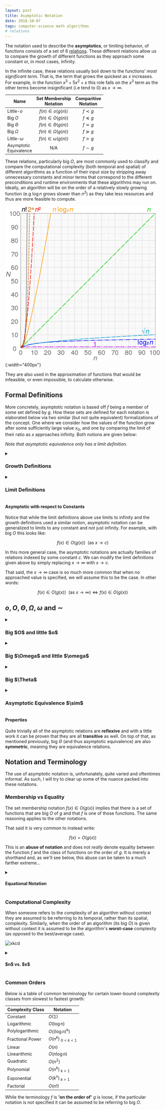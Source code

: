 ```yaml
---
layout: post
title: Asymptotic Notation
date: 2018-10-07
tags: computer-science math algorithms
# relations
---
```

The notation used to describe the **asymptotics**, or limiting behavior, of functions consists of a set of 6 [relations](\relations). These different relations allow us to compare the growth of different functions as they approach some constant or, in most cases, infinity.

In the infinite case, these relations usually boil down to the functions' *most significant term*. That is, the term that grows the quickest as $x$ increases. For example, in the function $x^3+5x^2+x$ this role falls on the $x^3$ term as the other terms become insignificant (i.e tend to 0) as $x\to\infty$.

| Name | Set Membership<br>Notation | Comparitive<br>Notation |
|-|:-:|:-:|
| Little-$o$ | $f(n)\in o(g(n))$ | $f\prec g$ |
| Big $O$ | $f(n)\in O(g(n))$ | $f\preceq g$ |
| Big $\Theta$ | $f(n)\in \Theta(g(n))$ | $f\asymp g$ |
| Big $\Omega$ | $f(n)\in \Omega(g(n))$ | $f\succeq g$ |
| Little-$\omega$ | $f(n)\in \omega(g(n))$ | $f\succ g$ |
| Asymptotic<br>Equivalence | N/A | $f\sim g$ |

<!--more-->

These relations, particularly big $O$, are most commonly used to classify and compare the computational complexity (both temporal and spatial) of different algorithms as a function of their input size by stripping away unnecessary constants and minor terms that correspond to the different preconditions and runtime environments that these algorithms may run on. Ideally, an algorithm will be on the order of a relatively slowly growing function (e.g $\log n$ grows slower than $n^2$) as they take less resources and thus are more feasible to compute.

![image](/assets/comp_sci/comp-complexity.png?style=centerme){:width="400px"}

They are also used in the approximation of functions that would be infeasible, or even impossible, to calculate otherwise.

## Formal Definitions
More concretely, asymptotic notation is based off $f$ being a member of some set defined by $g$. How these sets are defined for each notation is elaborated below via two similar (but not quite equivalent) formalizations of the concept. One where we consider how the values of the function grow after some sufficiently large value $x_0$, and one by comparing the limit of their ratio as $x$ approaches infinity. Both notions are given below:

*Note that asymptotic equivalence only has a limit definition.*

<details>
<summary><h3 class="inline">Growth Definitions</h3></summary>
A function $f(x)$ is big $O$ of $g(x)$, i.e $f(x)\in O(g(x))$, if the following holds:

$$f(x)\in O(g(x))\equiv (\exists k,x_0)\ x\ge x_0\rightarrow f(x)\le kg(x)$$

This means that there is some point such that for all $x$ after it, $f(x)$ is less than or equal to $g(x)$ up to some constant.

The definitions for the other notations are similar:

$$\begin{align}
f(x)\in o(g(x))&\equiv \left(\forall k,\exists x_0\right) x\ge x_0&&\rightarrow f(x)\lt kg(x)\\
f(x)\in O(g(x))&\equiv \left(\exists k,x_0\right) x\ge x_0&&\rightarrow f(x)\le kg(x)\\
f(x)\in \Theta(g(x))&\equiv \left(\exists k_1,k_2,x_0\right) x\ge x_0&&\rightarrow k_1g(x)\le f(x)\le k_2g(x)\\
f(x)\in \Omega(g(x))&\equiv \left(\exists k,x_0\right) x\ge x_0&&\rightarrow f(x)\ge kg(x)\\
f(x)\in \omega(g(x))&\equiv \left(\forall k,\exists x_0\right) x\ge x_0&&\rightarrow f(x)\gt kg(x)
\end{align}$$

<i>Where $f,g:\mathbb{R}\to\mathbb{R}$ and $x,x_0\in\mathbb{R}$ and $k,k_1,k_2\in\mathbb{R}\setminus\{0\}$</i>
<p></p>
</details>

<details>
<summary><h3 class="inline">Limit Definitions</h3></summary>
Defining asymptotic notation via limits is cleaner, both visually and possibly conceptually. However, doing so comes with added stipulations about limit existence and so on but if those conditions are met, we can define them as so:

$$\begin{align}
f(x)\prec g(x)&\equiv \lim_{x\to\infty}\frac{f(x)}{g(x)}=0\\
f(x)\preceq g(x)&\equiv \limsup_{x\to\infty}\left|\frac{f(x)}{g(x)}\right|\lt\infty\\
f(x)\asymp g(x)&\equiv (\exists k)\lim_{x\to\infty}\frac{f(x)}{g(x)}=k\\
f(x)\sim g(x)&\equiv \lim_{x\to\infty}\frac{f(x)}{g(x)}=1\\
f(x)\succeq g(x)&\equiv \liminf_{x\to\infty}\left|\frac{f(x)}{g(x)}\right|\gt 0\\
f(x)\succ g(x)&\equiv \lim_{x\to\infty}\left|\frac{f(x)}{g(x)}\right|=\infty
\end{align}$$
<p></p>
</details>

#### Asymptotic with respect to Constants
Notice that while the limit definitions above use limits to infinity and the growth definitions used a similar notion, asymptotic notation can be generalized to limits to any constant and not just infinity. For example, with big $O$ this looks like:

$$f(x)\in O(g(x)) \ \ (\text{as }x\to c)$$

In this more general case, the asymptotic notations are actually families of relations indexed by some constant $c$. We can modify the limit definitions given above by simply replacing $x\to\infty$ with $x\to c$.

That said, the $x\to\infty$ case is so much more common that when no approached value is specified, we will assume this to be the case. In other words:

$$f(x)\in O(g(x)) \ \ (\text{as }x\to\infty)\iff f(x)\in O(g(x))$$

## $o,O,\Theta,\Omega,\omega$ and $\sim$
<!-- ## Big $O$ and little $o$ -->
<details>
<summary><h3 class="inline">Big $O$ and little $o$</h3></summary>
Big $O$, one of the most used notations, gives an upper-bound on the asymptotic growth of a function. Thus a function $f$ that is big $O$ of a function $g$ grows as fast or slower than $g$ (up to a constant). In the context of algorithms, this is its <b>upper-bound complexity</b>. Little-$o$ is a stronger version of this where $f$ grows strictly slower than $g$.

<!-- #### Popularity -->
<h4>Popularity</h4>
While big $\Theta$ is the most descriptive of the 3 notations, it is not as popular as big $O$. Why is this? Well, it is in part due to laziness and convention.<p></p>

However there is a more practical reason for this as well. Proving something is big $\Theta$ means proving it is both big $O$ and big $\Omega$ which may be much more difficult or even impossible compared to just proving one or the other.<p></p>

As a result of this, it is generally expected that when someone states an algorithm is $O(g(x))$ that $g(x)$ is as small as they could make it. This makes it a tighter bound when possible but doesn't enforce it incase such a bound is not possible to prove.

<!-- #### Properties -->
<h4>Properties</h4>
I am omitting the $(x)$ after the functions (which, strictly speaking, shouldn't have been present in the first place) for readability:

<ul>
  <li>$f_1\in O(g_1)\wedge f_2\in O(g_2)\rightarrow f_1+f_2\in O(g_1+g_2)$</li>
  <li>$f_1\in O(g_1)\wedge f_2\in O(g_2)\rightarrow f_1f_2\in O(g_1g_2)$</li>
  <li>$fO(g)\in O(fg)$</li>
  <li>$f\in O(g)\rightarrow kf\in O(g)$</li>
  <li>$O(g)=O(kg)$</li>
</ul><p></p>

<i>Where $f,g$ are functions and $k$ is some non-zero constant</i>

<!-- #### Examples -->
<h4>Examples</h4>
<ul>
  <li>$5x^3+2\in O(x^3)$ Same most significant term (times a constant).</li>
  <li>$x^2\in O(x^3)$ Lower than most significant term.</li>
  <li>$2n^2\in O(n!+n)$ Lower than most significant term.</li>
  <li>$x^3\not\in O(x^2)$ Can't grow faster than function.</li>
  <li>$x^2\not\in o(x^2)$ Must be strictly smaller.</li>
</ul><p></p>
</details>

<!-- ## Big $\Omega$ and little $\omega$ -->
<details>
<summary><h3 class="inline">Big $\Omega$ and little $\omega$</h3></summary>
Big $\Omega$ gives a lower-bound on the asymptotic growth of a function. Thus a function $f$ that is big $O$ of a function $g$ grows as fast or faster than $g$ (up to a constant). In the context of algorithms, this is its <b>lower-bound complexity</b>. Little-$\omega$ is a stronger version of this where $f$ grows strictly faster than $g$.

<!-- #### Properties -->
<h4>Properties</h4>
<ul>
  <li>$f_1\in\Omega(g_1)\wedge f_2\in\Omega(g_2)\rightarrow f_1+f_2\in\Omega(g_1+g_2)$</li>
  <li>$f_1\in\Omega(g_1)\wedge f_2\in\Omega(g_2)\rightarrow f_1f_2\in\Omega(g_1g_2)$</li>
  <li>$f\Omega(g)\in\Omega(fg)$</li>
  <li>$f\in\Omega(g)\rightarrow kf\in\Omega(g)$</li>
  <li>$\Omega(g)=\Omega(kg)$</li>
</ul>

<!-- #### Examples -->
<h4>Examples</h4>
<ul>
  <li>$2x^2+2x\in\Omega(x^2)$ Same most significant term (times a constant).</li>
  <li>$x^3\in\Omega(x)$ Greater than most significant term.</li>
  <li>$n!\in\Omega(3n^2+2n)$ Greater than most significant term.</li>
  <li>$x^3\not\in\Omega(x^4)$ Can't grow slower than function.</li>
  <li>$x^2\not\in\omega(x^2)$ Must be strictly bigger.</li>
</ul><p></p>
</details>

<!-- ## Big $\Theta$ -->
<details>
<summary><h3 class="inline">Big $\Theta$</h3></summary>
Big $\Theta$ forms a <b>tight bound</b> on the asymptotic growth of a function. It is the combination of both big $O$ and big $\Omega$:

$$f(x)\in\Theta(g(x))\equiv f(x)\in O(g(x))\wedge f(x)\in\Omega(g(x))$$

And so, following the pattern, a function $f$ that is big $\Theta$ of a function $g$ grows as fast as $g$ (up to a constant).

<!-- #### Properties -->
<h4>Properties</h4>
<ul>
  <li>$f_1\in\Theta(g_1)\wedge f_2\in\Theta(g_2)\rightarrow f_1+f_2\in\Theta(g_1+g_2)$</li>
  <li>$f_1\in\Theta(g_1)\wedge f_2\in\Theta(g_2)\rightarrow f_1f_2\in\Theta(g_1g_2)$</li>
  <li>$f\Theta(g)\in\Theta(fg)$</li>
  <li>$f\in\Theta(g)\rightarrow kf\in\Theta(g)$</li>
  <li>$\Theta(g)=\Theta(kg)$</li>
</ul>

<!-- #### Equivalence Relation -->
<h4>Equivalence Relation</h4>
Note that on top of the properties given above $f(x)\in\Theta(g(x))$, or more clearly $f\asymp g$, forms an equivalence <a href="\relations">relation</a> over the set of all functions with some defined limit:

<details>
<summary><strong>Reflexivity</strong></summary>
Asymptotic equivalence is reflexive meaning that for all functions $f\sim f$. This is obvious:

$$\forall f:\lim_{x\to\infty}{\frac{f(x)}{f(x)}}=k\rightarrow f\asymp f$$

<i>Assuming $f(x)$ doesn't approach $0$.</i>
</details>

<details>
<summary><strong>Symmetry</strong></summary>
Asymptotic equivalence is symmetric meaning that $f\asymp g\rightarrow g\asymp f$. This is because for any field, there is a multiplicative inverse for any element. So, by switching the functions in the limit (i.e reversing the relations) the constant on the other side should also be inversed:

$$\forall f\ \forall k:\lim_{x\to\infty}{\frac{f(x)}{g(x)}}=k\rightarrow \lim_{x\to\infty}{\frac{g(x)}{f(x)}}=\frac{1}{k}\equiv g\asymp f$$
<i>where $0\not=k<\infty$.</i>
</details>

<details>
<summary><strong>Transitivity</strong></summary>
I'll do this later, but this should be clear as big $\Theta$ forms equivalence classes characterized by the most significant terms of functions.
</details>

<!-- #### Examples -->
<h4>Examples</h4>
<ul>
  <li>$2x^2\in\Theta(x^2)$ Same most significant term (times a constant).</li>
  <li>$x^3\in\Theta(15x^3+4x^2)$ Same most significant term (times a constant).</li>
  <li>$n!\not\in\Theta(3n^2+2n)$ Most significant terms don't match.</li>
</ul><p></p>
</details>

<!-- ## Asymptotic Equivalence -->
<details>
<summary><h3 class="inline">Asymptotic Equivalence $\sim$</h3></summary>
<!-- #### Stronger Big $\Theta$ -->
<h4>Stronger Big $\Theta$</h4>
Another interesting point is that $f(x)\sim g(x)$ is just a more specific case of $f(x)\asymp g(x)$. This should come as no surprise. After all, in big $\Theta$ the functions $f$ and $g$ are asymptotically equal up to a constant, and so if that constant happened to be 1 we would be left with asymptotic equivalence:

$$\begin{align}
&f(x)\asymp g(x)\equiv (\exists k)\lim_{x\to\infty}\frac{f(x)}{g(x)}=k\\
&k=1\\
\therefore\ &f(x)\sim g(x)\equiv \lim_{x\to\infty}\frac{f(x)}{g(x)}=1\\
\end{align}$$

And since this is a special case of big $\Theta$, it also forms an equivalence relation.

<!-- #### Examples -->
<h4>Examples</h4>
Due to a technique called asymptotic expansion, there are some very interesting, and important, examples of asymptotic equivalence. For example:

<ul>
  <li>$n!\sim \sqrt{2\pi n}\left(\frac{n}{e}\right)^n$ (Stirling's approximation)</li>
  <li>$\pi(n)\sim\frac{n}{\log n}$ (prime number theorem)</li>
</ul><p></p>

Here are some more accessible examples:

<ul>
  <li>$x^2\sim x^2+2x$ (most significant terms are same)</li>
  <li>$4n!\sim 4n!+3n^2$ (most significant terms are same)</li>
  <li>$2x^2\not\sim x^2$ (different constants on most significant terms)</li>
  <li>$x^3\not\sim x^4$ (different most significant terms)</li>
</ul><p></p>
</details>

#### Properties
Quite trivially all of the asymptotic relations are **reflexive** and with a little work it can be proven that they are all **transitive** as well. On top of that, as mentioned previously, big $\Theta$ (and thus asymptotic equivalence) are also **symmetric**, meaning they are equivalence relations.

## Notation and Terminology
The use of asymptotic notation is, unfortunately, quite varied and oftentimes informal. As such, I will try to clear up some of the nuance packed into these notations.

### Membership vs Equality
The set membership notation $f(x)\in O(g(x))$ implies that there is a set of functions that are big $O$ of $g$ and that $f$ is one of those functions. The same reasoning applies to the other notations.

That said it is very common to instead write:

$$f(x)=O(g(x))$$

This is an **abuse of notation** and does not *really* denote equality between the function $f$ and the class of functions on the order of $g$. It is merely a shorthand and, as we'll see below, this abuse can be taken to a much farther extreme...

<!-- #### Equational Notation -->
<details>
<summary><h4 class="inline">Equational Notation</h4></summary>
It is possible to use asymptotic notation in equations, extending the equality <i>analogy</i> that is common practice. For instance:

$$n^{O(1)}=O(e^n)$$

Is equivalent to the following, more formal, proposition:

$$(\exists f\in O(1),\exists g\in O(e^n))\,n^{f(n)}=g(n)$$

And in general, the equation means that if all the big $O$'s on both sides were replaced with some function in that class, the equation is true. There just has to exist one set of functions that make the equation true.
<p></p>
</details>

### Computational Complexity
When someone refers to the complexity of an algorithm without context they are assumed to be referring to its temporal, rather than its spatial, complexity. Similarly, when the order of an algorithm (its big $O$) is given without context it is assumed to be the algorithm's **worst-case** complexity (as opposed to the best/average case).

![xkcd](https://imgs.xkcd.com/comics/travelling_salesman_problem.png?style=centerme)

<details>
<summary><h4 class="inline">$n$ vs. $x$</h4></summary>
Although I used the variable $x$ in the definitions given above, the variable $n$ is also very common. This is because $x$ is conventionally used to denote a continuous valued, real variable, while $n$ is conventionally used to denote a discrete, integer valued variable. This jives with the fact that these notations are often used in describing the computational complexity of algorithms expressed as functions of their, discrete sized, inputs (e.g there are no lists of size $2.5$ and even further to the point, we cannot subdivide the bit).
<p></p>
</details>

### Common Orders
Below is a table of common terminology for certain lower-bound complexity classes from slowest to fastest growth:

| Complexity Class | Notation           |
|------------------|--------------------|
| Constant         | $O(1)$             |
| Logarithmic      | $O(\log n)$        |
| Polylogarithmic  | $O((\log n)^k)$    |
| Fractional Power | $O(n^k)_{\ 0<k<1}$ |
| Linear           | $O(n)$             |
| Linearithmic     | $O(n\log n)$       |
| Quadratic        | $O(n^2)$           |
| Polynomial       | $O(n^k)_{\ k>1}$   |
| Exponential      | $O(k^n)_{\ k>1}$   |
| Factorial        | $O(n!)$            |

While the terminology $f$ is **'on the order of'** $g$ is loose, if the particular notation is not specified it can be assumed to be referring to big $O$.
